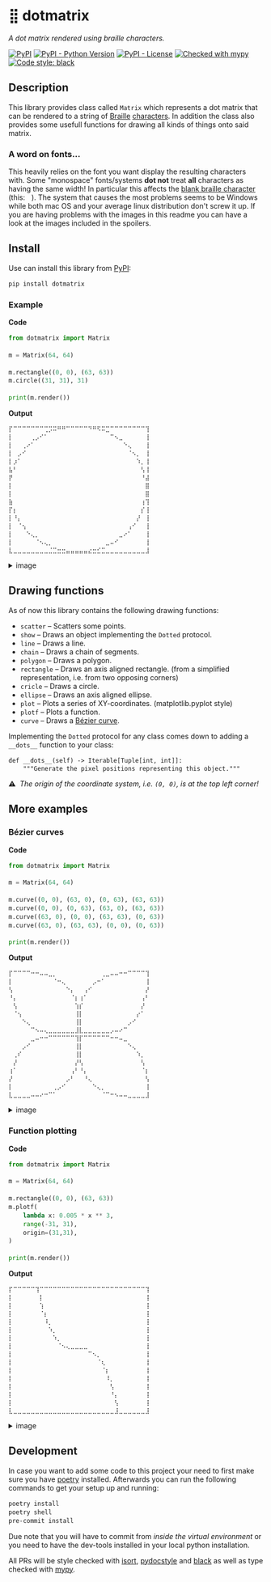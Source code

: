 # ⣿ dotmatrix
_A dot matrix rendered using braille characters._

[![PyPI](https://img.shields.io/pypi/v/dotmatrix)](https://pypi.org/project/dotmatrix/)
[![PyPI - Python Version](https://img.shields.io/pypi/pyversions/dotmatrix)](https://pypi.org/project/dotmatrix/)
[![PyPI - License](https://img.shields.io/pypi/l/dotmatrix)](https://pypi.org/project/dotmatrix/)
[![Checked with mypy](http://www.mypy-lang.org/static/mypy_badge.svg)](http://mypy-lang.org/)
[![Code style: black](https://img.shields.io/badge/code%20style-black-000000.svg)](https://github.com/psf/black)

## Description

This library provides class called `Matrix` which represents a dot matrix that can be rendered to a string of [Braille](https://en.wikipedia.org/wiki/Braille) [characters](https://en.wikipedia.org/wiki/Braille_Patterns). In addition the class also provides some usefull functions for drawing all kinds of things onto said matrix.

### A word on fonts...

This heavily relies on the font you want display the resulting characters with. Some "monospace" fonts/systems **dot not** treat **all** characters as having the same width! In particular this affects the [blank braille character](https://en.wikipedia.org/wiki/Braille_pattern_dots-0) (this: `⠀`). The system that causes the most problems seems to be Windows while both mac OS and your average linux distribution don't screw it up. If you are having problems with the images in this readme you can have a look at the images included in the spoilers.

## Install

Use can install this library from [PyPI](https://pypi.org/project/dotmatrix/):

```sh
pip install dotmatrix
```

### Example

**Code**

```python
from dotmatrix import Matrix

m = Matrix(64, 64)

m.rectangle((0, 0), (63, 63))
m.circle((31, 31), 31)

print(m.render())
```

**Output**

```
⡏⠉⠉⠉⠉⠉⠉⠉⢉⡩⠭⠛⠛⠉⠉⠉⠉⠉⠙⠛⠫⠭⣉⠉⠉⠉⠉⠉⠉⠉⠉⢹
⡇⠀⠀⠀⠀⢀⡠⠊⠁⠀⠀⠀⠀⠀⠀⠀⠀⠀⠀⠀⠀⠀⠀⠉⠢⣀⠀⠀⠀⠀⠀⢸
⡇⠀⠀⢀⠔⠁⠀⠀⠀⠀⠀⠀⠀⠀⠀⠀⠀⠀⠀⠀⠀⠀⠀⠀⠀⠀⠑⢄⠀⠀⠀⢸
⡇⠀⡠⠊⠀⠀⠀⠀⠀⠀⠀⠀⠀⠀⠀⠀⠀⠀⠀⠀⠀⠀⠀⠀⠀⠀⠀⠈⠢⡀⠀⢸
⡇⡰⠁⠀⠀⠀⠀⠀⠀⠀⠀⠀⠀⠀⠀⠀⠀⠀⠀⠀⠀⠀⠀⠀⠀⠀⠀⠀⠀⠱⡀⢸
⣧⠃⠀⠀⠀⠀⠀⠀⠀⠀⠀⠀⠀⠀⠀⠀⠀⠀⠀⠀⠀⠀⠀⠀⠀⠀⠀⠀⠀⠀⢣⢸
⡟⠀⠀⠀⠀⠀⠀⠀⠀⠀⠀⠀⠀⠀⠀⠀⠀⠀⠀⠀⠀⠀⠀⠀⠀⠀⠀⠀⠀⠀⠘⣼
⡇⠀⠀⠀⠀⠀⠀⠀⠀⠀⠀⠀⠀⠀⠀⠀⠀⠀⠀⠀⠀⠀⠀⠀⠀⠀⠀⠀⠀⠀⠀⣿
⡇⠀⠀⠀⠀⠀⠀⠀⠀⠀⠀⠀⠀⠀⠀⠀⠀⠀⠀⠀⠀⠀⠀⠀⠀⠀⠀⠀⠀⠀⠀⣿
⣷⠀⠀⠀⠀⠀⠀⠀⠀⠀⠀⠀⠀⠀⠀⠀⠀⠀⠀⠀⠀⠀⠀⠀⠀⠀⠀⠀⠀⠀⢰⢹
⡏⡆⠀⠀⠀⠀⠀⠀⠀⠀⠀⠀⠀⠀⠀⠀⠀⠀⠀⠀⠀⠀⠀⠀⠀⠀⠀⠀⠀⠀⡎⢸
⡇⠘⡄⠀⠀⠀⠀⠀⠀⠀⠀⠀⠀⠀⠀⠀⠀⠀⠀⠀⠀⠀⠀⠀⠀⠀⠀⠀⠀⡜⠀⢸
⡇⠀⠈⢢⠀⠀⠀⠀⠀⠀⠀⠀⠀⠀⠀⠀⠀⠀⠀⠀⠀⠀⠀⠀⠀⠀⠀⢠⠊⠀⠀⢸
⡇⠀⠀⠀⠑⢄⡀⠀⠀⠀⠀⠀⠀⠀⠀⠀⠀⠀⠀⠀⠀⠀⠀⠀⠀⣀⠔⠁⠀⠀⠀⢸
⡇⠀⠀⠀⠀⠀⠈⠢⢄⡀⠀⠀⠀⠀⠀⠀⠀⠀⠀⠀⠀⠀⣀⠤⠊⠀⠀⠀⠀⠀⠀⢸
⣇⣀⣀⣀⣀⣀⣀⣀⣀⣈⣉⣒⣒⣤⣤⣤⣤⣤⣔⣒⣊⣉⣀⣀⣀⣀⣀⣀⣀⣀⣀⣸
```

<details><summary>image</summary>

This is what it should look like:

![](https://github.com/timfi/dotmatrix/blob/root/.resources/img/basic_example.png)
</details>

## Drawing functions

As of now this library contains the following drawing functions:
- `scatter` – Scatters some points.
- `show` – Draws an object implementing the `Dotted` protocol.
- `line` – Draws a line.
- `chain` – Draws a chain of segments.
- `polygon` – Draws a polygon.
- `rectangle` – Draws an axis aligned rectangle. (from a simplified representation, i.e. from two opposing corners)
- `cricle` – Draws a circle.
- `ellipse` – Draws an axis aligned ellipse.
- `plot` – Plots a series of XY-coordinates. (matplotlib.pyplot style)
- `plotf` – Plots a function.
- `curve` – Draws a [Bézier curve](https://en.wikipedia.org/wiki/B%C3%A9zier_curve).

Implementing the `Dotted` protocol for any class comes down to adding a `__dots__` function to your class:

```
def __dots__(self) -> Iterable[Tuple[int, int]]:
    """Generate the pixel positions representing this object."""
```

⚠️  _The origin of the coordinate system, i.e. `(0, 0)`, is at the top left corner!_


## More examples

### Bézier curves

**Code**

```python
from dotmatrix import Matrix

m = Matrix(64, 64)

m.curve((0, 0), (63, 0), (0, 63), (63, 63))
m.curve((0, 0), (0, 63), (63, 0), (63, 63))
m.curve((63, 0), (0, 0), (63, 63), (0, 63))
m.curve((63, 0), (63, 63), (0, 0), (0, 63))

print(m.render())
```

**Output**

```
⡏⠉⠉⠉⠉⠒⠒⠤⠤⣀⡀⠀⠀⠀⠀⠀⠀⠀⠀⠀⠀⢀⣀⠤⠤⠒⠒⠉⠉⠉⠉⢹
⡇⠀⠀⠀⠀⠀⠀⠀⠀⠀⠈⠒⢄⠀⠀⠀⠀⠀⠀⡠⠒⠁⠀⠀⠀⠀⠀⠀⠀⠀⠀⢸
⢣⠀⠀⠀⠀⠀⠀⠀⠀⠀⠀⠀⠀⠑⡄⠀⠀⢠⠊⠀⠀⠀⠀⠀⠀⠀⠀⠀⠀⠀⠀⡜
⠘⡄⠀⠀⠀⠀⠀⠀⠀⠀⠀⠀⠀⠀⠈⡆⢰⠁⠀⠀⠀⠀⠀⠀⠀⠀⠀⠀⠀⠀⢠⠃
⠀⢣⠀⠀⠀⠀⠀⠀⠀⠀⠀⠀⠀⠀⠀⢱⡎⠀⠀⠀⠀⠀⠀⠀⠀⠀⠀⠀⠀⠀⡜⠀
⠀⠈⢢⠀⠀⠀⠀⠀⠀⠀⠀⠀⠀⠀⠀⢸⡇⠀⠀⠀⠀⠀⠀⠀⠀⠀⠀⠀⠀⡔⠁⠀
⠀⠀⠀⠑⢄⠀⠀⠀⠀⠀⠀⠀⠀⠀⠀⢸⡇⠀⠀⠀⠀⠀⠀⠀⠀⠀⠀⡠⠊⠀⠀⠀
⠀⠀⠀⠀⠀⠉⠢⠤⢄⣀⣀⣀⣀⣀⣀⣸⣇⣀⣀⣀⣀⣀⣀⡠⠤⠔⠉⠀⠀⠀⠀⠀
⠀⠀⠀⠀⠀⣀⠤⠒⠒⠉⠉⠉⠉⠉⠉⢹⡏⠉⠉⠉⠉⠉⠉⠒⠒⠤⣀⠀⠀⠀⠀⠀
⠀⠀⠀⡠⠊⠀⠀⠀⠀⠀⠀⠀⠀⠀⠀⢸⡇⠀⠀⠀⠀⠀⠀⠀⠀⠀⠀⠑⢄⠀⠀⠀
⠀⢀⠎⠀⠀⠀⠀⠀⠀⠀⠀⠀⠀⠀⠀⢸⡇⠀⠀⠀⠀⠀⠀⠀⠀⠀⠀⠀⠀⠱⡀⠀
⠀⡜⠀⠀⠀⠀⠀⠀⠀⠀⠀⠀⠀⠀⠀⡜⢣⠀⠀⠀⠀⠀⠀⠀⠀⠀⠀⠀⠀⠀⢣⠀
⢰⠁⠀⠀⠀⠀⠀⠀⠀⠀⠀⠀⠀⠀⢠⠃⠘⡄⠀⠀⠀⠀⠀⠀⠀⠀⠀⠀⠀⠀⠈⡆
⡜⠀⠀⠀⠀⠀⠀⠀⠀⠀⠀⠀⠀⡠⠃⠀⠀⠘⢄⠀⠀⠀⠀⠀⠀⠀⠀⠀⠀⠀⠀⢣
⡇⠀⠀⠀⠀⠀⠀⠀⠀⠀⢀⡠⠊⠀⠀⠀⠀⠀⠀⠑⢄⡀⠀⠀⠀⠀⠀⠀⠀⠀⠀⢸
⣇⣀⣀⣀⣀⠤⠤⠔⠒⠉⠁⠀⠀⠀⠀⠀⠀⠀⠀⠀⠀⠈⠉⠒⠢⠤⠤⣀⣀⣀⣀⣸
```

<details><summary>image</summary>

This is what it should look like:

![](https://github.com/timfi/dotmatrix/blob/root/.resources/img/bezier_flower.png)
</details>

### Function plotting

**Code**

```python
from dotmatrix import Matrix

m = Matrix(64, 64)

m.rectangle((0, 0), (63, 63))
m.plotf(
    lambda x: 0.005 * x ** 3,
    range(-31, 31),
    origin=(31,31),
)

print(m.render())
```

**Output**

```
⡏⠉⠉⠉⠉⠉⢹⠉⠉⠉⠉⠉⠉⠉⠉⠉⠉⠉⠉⠉⠉⠉⠉⠉⠉⠉⠉⠉⠉⠉⠉⢹
⡇⠀⠀⠀⠀⠀⠀⡇⠀⠀⠀⠀⠀⠀⠀⠀⠀⠀⠀⠀⠀⠀⠀⠀⠀⠀⠀⠀⠀⠀⠀⢸
⡇⠀⠀⠀⠀⠀⠀⢱⠀⠀⠀⠀⠀⠀⠀⠀⠀⠀⠀⠀⠀⠀⠀⠀⠀⠀⠀⠀⠀⠀⠀⢸
⡇⠀⠀⠀⠀⠀⠀⠈⡆⠀⠀⠀⠀⠀⠀⠀⠀⠀⠀⠀⠀⠀⠀⠀⠀⠀⠀⠀⠀⠀⠀⢸
⡇⠀⠀⠀⠀⠀⠀⠀⠸⡀⠀⠀⠀⠀⠀⠀⠀⠀⠀⠀⠀⠀⠀⠀⠀⠀⠀⠀⠀⠀⠀⢸
⡇⠀⠀⠀⠀⠀⠀⠀⠀⠱⡀⠀⠀⠀⠀⠀⠀⠀⠀⠀⠀⠀⠀⠀⠀⠀⠀⠀⠀⠀⠀⢸
⡇⠀⠀⠀⠀⠀⠀⠀⠀⠀⠱⡀⠀⠀⠀⠀⠀⠀⠀⠀⠀⠀⠀⠀⠀⠀⠀⠀⠀⠀⠀⢸
⡇⠀⠀⠀⠀⠀⠀⠀⠀⠀⠀⠈⠢⢄⣀⣀⣀⣀⠀⠀⠀⠀⠀⠀⠀⠀⠀⠀⠀⠀⠀⢸
⡇⠀⠀⠀⠀⠀⠀⠀⠀⠀⠀⠀⠀⠀⠀⠀⠀⠀⠉⠢⡀⠀⠀⠀⠀⠀⠀⠀⠀⠀⠀⢸
⡇⠀⠀⠀⠀⠀⠀⠀⠀⠀⠀⠀⠀⠀⠀⠀⠀⠀⠀⠀⠈⢆⠀⠀⠀⠀⠀⠀⠀⠀⠀⢸
⡇⠀⠀⠀⠀⠀⠀⠀⠀⠀⠀⠀⠀⠀⠀⠀⠀⠀⠀⠀⠀⠈⡆⠀⠀⠀⠀⠀⠀⠀⠀⢸
⡇⠀⠀⠀⠀⠀⠀⠀⠀⠀⠀⠀⠀⠀⠀⠀⠀⠀⠀⠀⠀⠀⠸⡀⠀⠀⠀⠀⠀⠀⠀⢸
⡇⠀⠀⠀⠀⠀⠀⠀⠀⠀⠀⠀⠀⠀⠀⠀⠀⠀⠀⠀⠀⠀⠀⢣⠀⠀⠀⠀⠀⠀⠀⢸
⡇⠀⠀⠀⠀⠀⠀⠀⠀⠀⠀⠀⠀⠀⠀⠀⠀⠀⠀⠀⠀⠀⠀⠘⡄⠀⠀⠀⠀⠀⠀⢸
⡇⠀⠀⠀⠀⠀⠀⠀⠀⠀⠀⠀⠀⠀⠀⠀⠀⠀⠀⠀⠀⠀⠀⠀⢣⠀⠀⠀⠀⠀⠀⢸
⣇⣀⣀⣀⣀⣀⣀⣀⣀⣀⣀⣀⣀⣀⣀⣀⣀⣀⣀⣀⣀⣀⣀⣀⣸⣀⣀⣀⣀⣀⣀⣸
```

<details><summary>image</summary>

This is what it should look like:

![](https://github.com/timfi/dotmatrix/blob/root/.resources/img/plotting.png)
</details>

## Development

In case you want to add some code to this project your need to first make sure you have [poetry](https://python-poetry.org/) installed. Afterwards you can run the following commands to get your setup up and running:

```sh
poetry install
poetry shell
pre-commit install
```

Due note that you will have to commit from _inside the virtual environment_ or you need to have the dev-tools installed in your local python installation.

All PRs will be style checked with [isort](https://github.com/PyCQA/isort/), [pydocstyle](https://github.com/PyCQA/pydocstyle/) and [black](https://github.com/psf/black) as well as type checked with [mypy](http://www.mypy-lang.org/).
